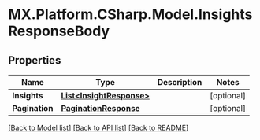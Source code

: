 # MX.Platform.CSharp.Model.InsightsResponseBody

## Properties

Name | Type | Description | Notes
------------ | ------------- | ------------- | -------------
**Insights** | [**List&lt;InsightResponse&gt;**](InsightResponse.md) |  | [optional] 
**Pagination** | [**PaginationResponse**](PaginationResponse.md) |  | [optional] 

[[Back to Model list]](../README.md#documentation-for-models) [[Back to API list]](../README.md#documentation-for-api-endpoints) [[Back to README]](../README.md)

